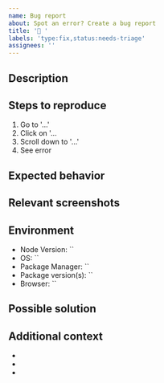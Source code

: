 ```yaml
---
name: Bug report
about: Spot an error? Create a bug report
title: '🐛 '
labels: 'type:fix,status:needs-triage'
assignees: ''
---
```


## Description

<!-- A clear and concise description of what the bug is. -->

## Steps to reproduce

<!-- Steps to reproduce the behavior: -->

1. Go to '...'
2. Click on '...
3. Scroll down to '...'
4. See error

## Expected behavior

<!-- A clear and concise description of what was expected to happen. -->

## Relevant screenshots

<!-- If applicable, add screenshots to help explain your problem. -->

## Environment

<!--
Environment details. Put "N/A" where details are not applicable.

Example:

- Node Version: `v16.6.0`
- OS: `macOS v11.3.1`
- Package Manager: `yarn@3.2.0`
- Package version(s): `<=1.1.0`
- Browser: `Firefox Developer Edition 93.0b7`
-->

- Node Version: ``
- OS: ``
- Package Manager: ``
- Package version(s): ``
- Browser: ``

## Possible solution

<!-- A clear and concise description of what you think may solve the problem. -->

## Additional context

<!-- Add any other details about the problem here. -->

-
-
-

